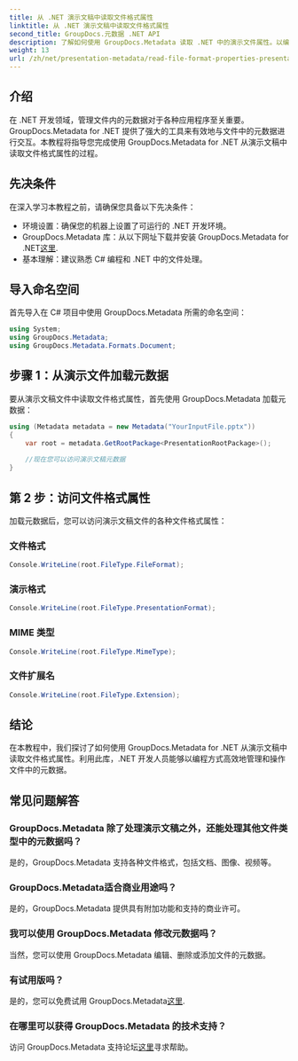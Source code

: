 ```yaml
---
title: 从 .NET 演示文稿中读取文件格式属性
linktitle: 从 .NET 演示文稿中读取文件格式属性
second_title: GroupDocs.元数据 .NET API
description: 了解如何使用 GroupDocs.Metadata 读取 .NET 中的演示文件属性。以编程方式访问文件格式详细信息。
weight: 13
url: /zh/net/presentation-metadata/read-file-format-properties-presentations/
---
```

## 介绍
在 .NET 开发领域，管理文件内的元数据对于各种应用程序至关重要。GroupDocs.Metadata for .NET 提供了强大的工具来有效地与文件中的元数据进行交互。本教程将指导您完成使用 GroupDocs.Metadata for .NET 从演示文稿中读取文件格式属性的过程。
## 先决条件
在深入学习本教程之前，请确保您具备以下先决条件：
- 环境设置：确保您的机器上设置了可运行的 .NET 开发环境。
-  GroupDocs.Metadata 库：从以下网址下载并安装 GroupDocs.Metadata for .NET[这里](https://releases.groupdocs.com/metadata/net/).
- 基本理解：建议熟悉 C# 编程和 .NET 中的文件处理。

## 导入命名空间
首先导入在 C# 项目中使用 GroupDocs.Metadata 所需的命名空间：
```csharp
using System;
using GroupDocs.Metadata;
using GroupDocs.Metadata.Formats.Document;
```
## 步骤 1：从演示文件加载元数据
要从演示文稿文件中读取文件格式属性，首先使用 GroupDocs.Metadata 加载元数据：
```csharp
using (Metadata metadata = new Metadata("YourInputFile.pptx"))
{
    var root = metadata.GetRootPackage<PresentationRootPackage>();
    
    //现在您可以访问演示文稿元数据
}
```
## 第 2 步：访问文件格式属性
加载元数据后，您可以访问演示文稿文件的各种文件格式属性：
### 文件格式
```csharp
Console.WriteLine(root.FileType.FileFormat);
```
### 演示格式
```csharp
Console.WriteLine(root.FileType.PresentationFormat);
```
### MIME 类型
```csharp
Console.WriteLine(root.FileType.MimeType);
```
### 文件扩展名
```csharp
Console.WriteLine(root.FileType.Extension);
```

## 结论
在本教程中，我们探讨了如何使用 GroupDocs.Metadata for .NET 从演示文稿中读取文件格式属性。利用此库，.NET 开发人员能够以编程方式高效地管理和操作文件中的元数据。

## 常见问题解答
### GroupDocs.Metadata 除了处理演示文稿之外，还能处理其他文件类型中的元数据吗？
是的，GroupDocs.Metadata 支持各种文件格式，包括文档、图像、视频等。
### GroupDocs.Metadata适合商业用途吗？
是的，GroupDocs.Metadata 提供具有附加功能和支持的商业许可。
### 我可以使用 GroupDocs.Metadata 修改元数据吗？
当然，您可以使用 GroupDocs.Metadata 编辑、删除或添加文件的元数据。
### 有试用版吗？
是的，您可以免费试用 GroupDocs.Metadata[这里](https://releases.groupdocs.com/).
### 在哪里可以获得 GroupDocs.Metadata 的技术支持？
访问 GroupDocs.Metadata 支持论坛[这里](https://forum.groupdocs.com/c/metadata/14)寻求帮助。